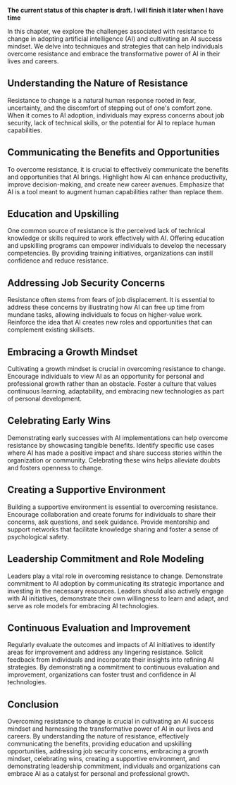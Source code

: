**The current status of this chapter is draft. I will finish it later when I have time**

In this chapter, we explore the challenges associated with resistance to change in adopting artificial intelligence (AI) and cultivating an AI success mindset. We delve into techniques and strategies that can help individuals overcome resistance and embrace the transformative power of AI in their lives and careers.

Understanding the Nature of Resistance
--------------------------------------

Resistance to change is a natural human response rooted in fear, uncertainty, and the discomfort of stepping out of one's comfort zone. When it comes to AI adoption, individuals may express concerns about job security, lack of technical skills, or the potential for AI to replace human capabilities.

Communicating the Benefits and Opportunities
--------------------------------------------

To overcome resistance, it is crucial to effectively communicate the benefits and opportunities that AI brings. Highlight how AI can enhance productivity, improve decision-making, and create new career avenues. Emphasize that AI is a tool meant to augment human capabilities rather than replace them.

Education and Upskilling
------------------------

One common source of resistance is the perceived lack of technical knowledge or skills required to work effectively with AI. Offering education and upskilling programs can empower individuals to develop the necessary competencies. By providing training initiatives, organizations can instill confidence and reduce resistance.

Addressing Job Security Concerns
--------------------------------

Resistance often stems from fears of job displacement. It is essential to address these concerns by illustrating how AI can free up time from mundane tasks, allowing individuals to focus on higher-value work. Reinforce the idea that AI creates new roles and opportunities that can complement existing skillsets.

Embracing a Growth Mindset
--------------------------

Cultivating a growth mindset is crucial in overcoming resistance to change. Encourage individuals to view AI as an opportunity for personal and professional growth rather than an obstacle. Foster a culture that values continuous learning, adaptability, and embracing new technologies as part of personal development.

Celebrating Early Wins
----------------------

Demonstrating early successes with AI implementations can help overcome resistance by showcasing tangible benefits. Identify specific use cases where AI has made a positive impact and share success stories within the organization or community. Celebrating these wins helps alleviate doubts and fosters openness to change.

Creating a Supportive Environment
---------------------------------

Building a supportive environment is essential to overcoming resistance. Encourage collaboration and create forums for individuals to share their concerns, ask questions, and seek guidance. Provide mentorship and support networks that facilitate knowledge sharing and foster a sense of psychological safety.

Leadership Commitment and Role Modeling
---------------------------------------

Leaders play a vital role in overcoming resistance to change. Demonstrate commitment to AI adoption by communicating its strategic importance and investing in the necessary resources. Leaders should also actively engage with AI initiatives, demonstrate their own willingness to learn and adapt, and serve as role models for embracing AI technologies.

Continuous Evaluation and Improvement
-------------------------------------

Regularly evaluate the outcomes and impacts of AI initiatives to identify areas for improvement and address any lingering resistance. Solicit feedback from individuals and incorporate their insights into refining AI strategies. By demonstrating a commitment to continuous evaluation and improvement, organizations can foster trust and confidence in AI technologies.

Conclusion
----------

Overcoming resistance to change is crucial in cultivating an AI success mindset and harnessing the transformative power of AI in our lives and careers. By understanding the nature of resistance, effectively communicating the benefits, providing education and upskilling opportunities, addressing job security concerns, embracing a growth mindset, celebrating wins, creating a supportive environment, and demonstrating leadership commitment, individuals and organizations can embrace AI as a catalyst for personal and professional growth.
